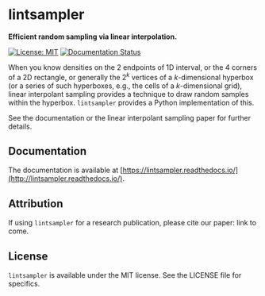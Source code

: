 # lintsampler

**Efficient random sampling via linear interpolation.**

[![License: MIT](https://img.shields.io/badge/License-MIT-yellow.svg)](https://github.com/aneeshnaik/lintsampler/blob/main/LICENSE)
[![Documentation Status](https://readthedocs.org/projects/lintsampler/badge/?version=latest)](https://lintsampler.readthedocs.io/en/latest/?badge=latest)

When you know densities on the 2 endpoints of 1D interval, or the 4 corners of a 2D rectangle, or generally the $2^k$ vertices of a $k$-dimensional hyperbox (or a series of such hyperboxes, e.g., the cells of a $k$-dimensional grid), linear interpolant sampling provides a technique to draw random samples within the hyperbox. `lintsampler` provides a Python implementation of this.

See the documentation or the linear interpolant sampling paper for further details. 

## Documentation

The documentation is available at [https://lintsampler.readthedocs.io/](http://lintsampler.readthedocs.io/).

## Attribution

If using `lintsampler` for a research publication, please cite our paper: link to come.

## License

`lintsampler` is available under the MIT license. See the LICENSE file for specifics.
